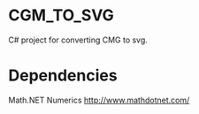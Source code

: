 # CGM_TO_SVG
C# project for converting CMG to svg.

# Dependencies 
Math.NET Numerics
http://www.mathdotnet.com/

